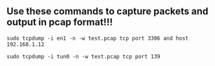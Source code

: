 ## Use these commands to capture packets and output in pcap format!!!

```
sudo tcpdump -i en1 -n -w test.pcap tcp port 3306 and host 192.168.1.12
```

```
sudo tcpdump -i tun0 -n -w test.pcap tcp port 139
```